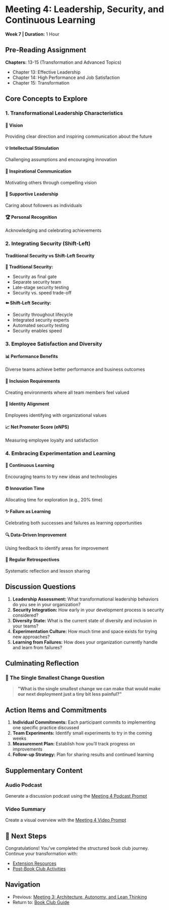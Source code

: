 # Meeting 4: Leadership, Security, and Continuous Learning

**Week 7 | Duration:** 1 Hour

## Pre-Reading Assignment

**Chapters:** 13-15 (Transformation and Advanced Topics)

- Chapter 13: Effective Leadership
- Chapter 14: High Performance and Job Satisfaction
- Chapter 15: Transformation

## Core Concepts to Explore

### 1. Transformational Leadership Characteristics

#### 🎯 Vision

Providing clear direction and inspiring communication about the future

#### 💡 Intellectual Stimulation

Challenging assumptions and encouraging innovation

#### 📢 Inspirational Communication

Motivating others through compelling vision

#### 🤝 Supportive Leadership

Caring about followers as individuals

#### 🏆 Personal Recognition

Acknowledging and celebrating achievements

### 2. Integrating Security (Shift-Left)

#### Traditional Security vs Shift-Left Security

**🚪 Traditional Security:**

- Security as final gate
- Separate security team
- Late-stage security testing
- Security vs. speed trade-off

**⬅️ Shift-Left Security:**

- Security throughout lifecycle
- Integrated security experts
- Automated security testing
- Security enables speed

### 3. Employee Satisfaction and Diversity

#### 📊 Performance Benefits

Diverse teams achieve better performance and business outcomes

#### 🤗 Inclusion Requirements

Creating environments where all team members feel valued

#### 💪 Identity Alignment

Employees identifying with organizational values

#### 📈 Net Promoter Score (eNPS)

Measuring employee loyalty and satisfaction

### 4. Embracing Experimentation and Learning

#### 🧪 Continuous Learning

Encouraging teams to try new ideas and technologies

#### ⏰ Innovation Time

Allocating time for exploration (e.g., 20% time)

#### ✨ Failure as Learning

Celebrating both successes and failures as learning opportunities

#### 🔍 Data-Driven Improvement

Using feedback to identify areas for improvement

#### 🔄 Regular Retrospectives

Systematic reflection and lesson sharing

## Discussion Questions

1. **Leadership Assessment:** What transformational leadership behaviors do you see in your organization?
2. **Security Integration:** How early in your development process is security considered?
3. **Diversity State:** What is the current state of diversity and inclusion in your teams?
4. **Experimentation Culture:** How much time and space exists for trying new approaches?
5. **Learning from Failures:** How does your organization currently handle and learn from failures?

## Culminating Reflection

### 🎯 The Single Smallest Change Question

> **"What is the single smallest change we can make that would make our next deployment just a tiny bit less painful?"**

## Action Items and Commitments

1. **Individual Commitments:** Each participant commits to implementing one specific practice discussed
2. **Team Experiments:** Identify small experiments to try in the coming weeks
3. **Measurement Plan:** Establish how you'll track progress on improvements
4. **Follow-up Strategy:** Plan for sharing results and continued learning

## Supplementary Content

### Audio Podcast

Generate a discussion podcast using the [Meeting 4 Podcast Prompt](podcast-prompt.md)

### Video Summary

Create a visual overview with the [Meeting 4 Video Prompt](video-prompt.md)

## 🚀 Next Steps

Congratulations! You've completed the structured book club journey. Continue your transformation with:

- [Extension Resources](../book-club-materials/extensions.md)
- [Post-Book Club Activities](../book-club-materials/)

## Navigation

- Previous: [Meeting 3: Architecture, Autonomy, and Lean Thinking](meeting-3-guide.md)
- Return to: [Book Club Guide](../book-club-guide.md)
